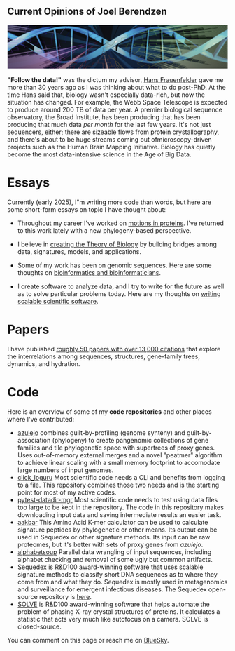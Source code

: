 ## Current Opinions of Joel Berendzen

![DNA/tree](images/dna+tree.png)

**"Follow the data!"** was the dictum my advisor, [Hans Frauenfelder](hans.md)
gave me more than 30 years ago as I was thinking about what to do post-PhD.
At the time Hans said that, biology wasn't especially data-rich, but now
the situation has changed.  For example, the Webb Space Telescope is expected
to produce around 200 TB of data per year.  A premier biological sequence
observatory, the Broad Institute, has been producing that has been producing
that much data *per month* for the last few years. It's not just sequencers, 
either; there are sizeable flows from protein crystallography, and there's about
to be huge streams coming out ofmicroscopy-driven projects such as the Human Brain
Mapping Initiative.  Biology has quietly become the most data-intensive science
in the Age of Big Data.

# Essays

Currently (early 2025), I"m writing more code than words, but here are some
short-form essays on topic I have thought about:

- Throughout my career I've worked on [motions in proteins](dynamics.md). I've returned
  to this work lately with a new phylogeny-based perspective.

- I believe in [creating the Theory of Biology](theory.md)
  by building bridges among  data, signatures, models, and applications.

- Some of my work has been on genomic sequences.  Here are some 
  thoughts on [bioinformatics and bioinformaticians](bioinformatics.md).

- I create software to analyze data, and I try to write for the future as well as
  to solve particular problems today. Here are my thoughts on
  [writing scalable scientific software](software.md).  

# Papers

I have published 
[roughly 50 papers with over 13,000 citations](https://bit.ly/JoelBerendzen) that
explore the interrelations among sequences, structures, gene-family trees, dynamics,
and hydration.

# Code

Here is an overview of some of my **code repositories** and other places where I've contributed:

- [azulejo](https://github.com/joelb123/azulejo) combines guilt-by-profiling (genome synteny) 
  and guilt-by-association (phylogeny) to create pangenomic collections of gene families and
  tile phylogenetic space with supertrees of proxy genes.  Uses out-of-memory external merges
  and a novel "peatmer" algorithm to achieve linear scaling with a small memory footprint to 
  accomodate large numbers of input genomes.
- [click_loguru](https://github.com/joelb123/click_loguru) Most scientific code needs a CLI and
  benefits from logging to a file.  This repository combines those two needs and is the starting
  point for most of my active codes.
- [pytest-datadir-mgr](https://github.com/joelb123/pytest-datadir-mgr) Most scientific code needs
  to test using data files too large to be kept in the repository.  The code in 
  this repository makes downloading input data and saving intermediate results an easier task.
- [aakbar](https://github.com/joelb123/aakbar) This Amino Acid K-mer calculator can be used to 
  calculate signature peptides by phylogenetic or other means.  Its output can be used in Sequedex
  or other signature methods.  Its input can be raw proteomes, but it's better with sets of proxy
  genes from *azulejo*.
- [alphabetsoup](https://github.com/joelb123/alphabetsoup) Parallel data wrangling of input sequences,
  including alphabet checking and removal of some ugly but common artifacts.
- [Sequedex](https://sequedex.lanl.gov) is R&D100 award-winning software that uses scalable signature methods
  to classify short DNA sequences as to where they come from and what they do.  Sequedex is mostly used
  in metagenomics and surveillance for emergent infectious diseases. The Sequedex open-source repository
  is [here](https://github.com/lanl/sequedex-core).  
- [SOLVE](https://solve.lanl.gov) is R&D100 award-winning software that helps automate the problem of phasing
  X-ray crystal structures of proteins.  It calculates a statistic that acts very much like autofocus 
  on a camera.  SOLVE is closed-source.

You can comment on this page or reach me on [BlueSky](https://bsky.app/profile/joelb123.bsky.social).
